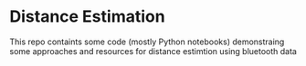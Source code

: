 # Distance Estimation

This repo containts some code (mostly Python notebooks) demonstraing some approaches and resources for distance estimtion using bluetooth data